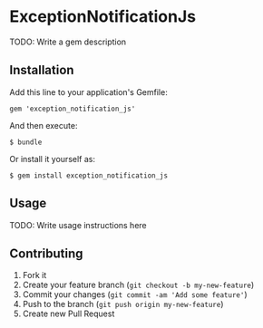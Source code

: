 # ExceptionNotificationJs

TODO: Write a gem description

## Installation

Add this line to your application's Gemfile:

    gem 'exception_notification_js'

And then execute:

    $ bundle

Or install it yourself as:

    $ gem install exception_notification_js

## Usage

TODO: Write usage instructions here

## Contributing

1. Fork it
2. Create your feature branch (`git checkout -b my-new-feature`)
3. Commit your changes (`git commit -am 'Add some feature'`)
4. Push to the branch (`git push origin my-new-feature`)
5. Create new Pull Request
